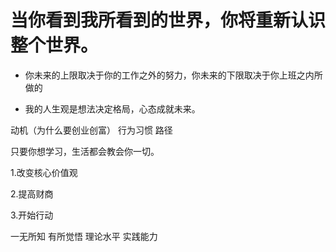 
# 当你看到我所看到的世界，你将重新认识整个世界。



* 你未来的上限取决于你的工作之外的努力，你未来的下限取决于你上班之内所做的

* 我的人生观是想法决定格局，心态成就未来。
      
 动机（为什么要创业创富）
 行为习惯
 路径

只要你想学习，生活都会教会你一切。
      
1.改变核心价值观

2.提高财商

3.开始行动

一无所知   有所觉悟    理论水平    实践能力




      
      
      
      
      
      
      
      
      
      
      
      
      
      
      
      
      
      
      
      
      
      